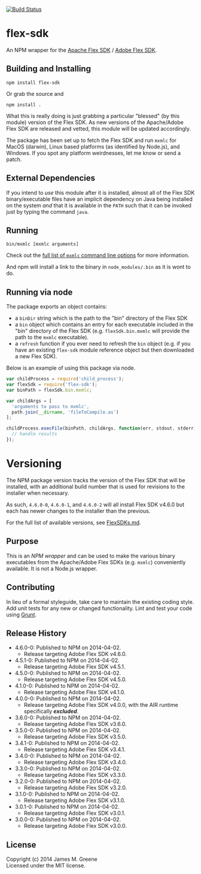 [![Build Status](https://travis-ci.org/JamesMGreene/node-flex-sdk.png)](https://travis-ci.org/JamesMGreene/node-flex-sdk)

# flex-sdk

An NPM wrapper for the [Apache Flex SDK][flex/apache/site] / [Adobe Flex SDK][flex/adobe/site].


## Building and Installing

```shell
npm install flex-sdk
```

Or grab the source and

```shell
npm install .
```

What this is really doing is just grabbing a particular "blessed" (by this
module) version of the Flex SDK.  As new versions of the Apache/Adobe Flex
SDK are released and vetted, this module will be updated accordingly.

The package has been set up to fetch the Flex SDK and run `mxmlc` for MacOS (darwin),
Linux based platforms (as identified by Node.js), and Windows.  If you
spot any platform weirdnesses, let me know or send a patch.


## External Dependencies

If you intend to _use_ this module after it is installed, almost all of the Flex
SDK binary/executable files have an implicit dependency on Java being installed
on the system _and_ that it is available in the `PATH` such that it can be
invoked just by typing the command `java`.


## Running

```shell
bin/mxmlc [mxmlc arguments]
```

Check out the [full list of `mxmlc` command line options][flex/adobe/compiler-options]
for more information.

And npm will install a link to the binary in `node_modules/.bin` as
it is wont to do.


## Running via node

The package exports an object contains:
 - a `binDir` string which is the path to the "bin" directory of the Flex SDK
 - a `bin` object which contains an entry for each executable included in the
   "bin" directory of the Flex SDK (e.g. `flexSdk.bin.mxmlc` will provide the
   path to the `mxmlc` executable).
 - a `refresh` function if you ever need to refresh the `bin` object (e.g. if
   you have an existing `flex-sdk` module reference object but then downloaded a
   new Flex SDK).

Below is an example of using this package via node.

```js
var childProcess = require('child_process');
var flexSdk = require('flex-sdk');
var binPath = flexSdk.bin.mxmlc;

var childArgs = [
  'arguments to pass to mxmlc',
  path.join(__dirname, 'fileToCompile.as')
];

childProcess.execFile(binPath, childArgs, function(err, stdout, stderr) {
  // handle results
});
```


# Versioning
The NPM package version tracks the version of the Flex SDK that will be installed,
with an additional build number that is used for revisions to the installer
when necessary.

As such, `4.6.0-0`, `4.6.0-1`, and `4.6.0-2` will all install Flex SDK v4.6.0 but each
has newer changes to the installer than the previous.

For the full list of available versions, see [FlexSDKs.md][flex/sdk-versions].


## Purpose
This is an _NPM wrapper_ and can be used to make the various binary executables 
from the Apache/Adobe Flex SDKs (e.g. `mxmlc`) conveniently available.
It is not a Node.js wrapper.


## Contributing
In lieu of a formal styleguide, take care to maintain the existing coding style.
Add unit tests for any new or changed functionality. Lint and test your code
using [Grunt][grunt/site].


## Release History
 - 4.6.0-0: Published to NPM on 2014-04-02.
    - Release targeting Adobe Flex SDK v4.6.0.
 - 4.5.1-0: Published to NPM on 2014-04-02.
    - Release targeting Adobe Flex SDK v4.5.1.
 - 4.5.0-0: Published to NPM on 2014-04-02.
    - Release targeting Adobe Flex SDK v4.5.0.
 - 4.1.0-0: Published to NPM on 2014-04-02.
    - Release targeting Adobe Flex SDK v4.1.0.
 - 4.0.0-0: Published to NPM on 2014-04-02.
    - Release targeting Adobe Flex SDK v4.0.0, with the AIR runtime specifically _**excluded**_.
 - 3.6.0-0: Published to NPM on 2014-04-02.
    - Release targeting Adobe Flex SDK v3.6.0.
 - 3.5.0-0: Published to NPM on 2014-04-02.
    - Release targeting Adobe Flex SDK v3.5.0.
 - 3.4.1-0: Published to NPM on 2014-04-02.
    - Release targeting Adobe Flex SDK v3.4.1.
 - 3.4.0-0: Published to NPM on 2014-04-02.
    - Release targeting Adobe Flex SDK v3.4.0.
 - 3.3.0-0: Published to NPM on 2014-04-02.
    - Release targeting Adobe Flex SDK v3.3.0.
 - 3.2.0-0: Published to NPM on 2014-04-02.
    - Release targeting Adobe Flex SDK v3.2.0.
 - 3.1.0-0: Published to NPM on 2014-04-02.
    - Release targeting Adobe Flex SDK v3.1.0.
 - 3.0.1-0: Published to NPM on 2014-04-02.
    - Release targeting Adobe Flex SDK v3.0.1.
 - 3.0.0-0: Published to NPM on 2014-04-02.
    - Release targeting Adobe Flex SDK v3.0.0.


## License
Copyright (c) 2014 James M. Greene  
Licensed under the MIT license.



[flex/apache/site]: http://flex.apache.org/index.html "Apache Flex"
[flex/adobe/site]: http://www.adobe.com/devnet/flex.html "Adobe Flex"
[flex/adobe/compiler-options]: http://livedocs.adobe.com/flex/3/html/help.html?content=compilers_14.html "mxmlc command line options"
[flex/sdk-versions]: https://github.com/JamesMGreene/node-flex-sdk/blob/master/FlexSDKs.md "Flex SDK version list"
[grunt/site]: (http://gruntjs.com/) "Grunt"
